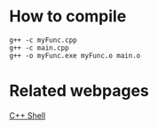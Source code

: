 # How to compile
```
g++ -c myFunc.cpp
g++ -c main.cpp
g++ -o myFunc.exe myFunc.o main.o
```
# Related webpages
[C++ Shell](cpp.sh)
